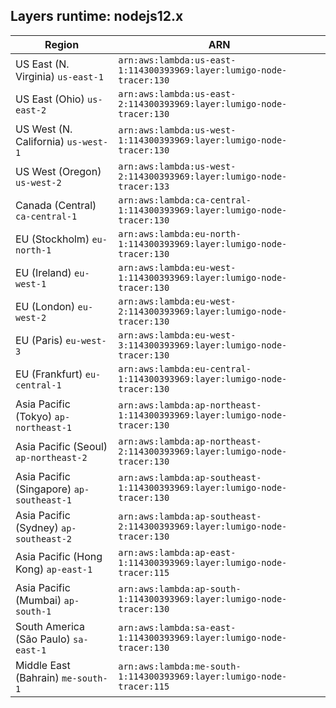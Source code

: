 Layers runtime: nodejs12.x
----
| Region | ARN |
| --- | --- |
|US East (N. Virginia)  `us-east-1`|`arn:aws:lambda:us-east-1:114300393969:layer:lumigo-node-tracer:130`|
|US East (Ohio)  `us-east-2`|`arn:aws:lambda:us-east-2:114300393969:layer:lumigo-node-tracer:130`|
|US West (N. California)  `us-west-1`|`arn:aws:lambda:us-west-1:114300393969:layer:lumigo-node-tracer:130`|
|US West (Oregon)  `us-west-2`|`arn:aws:lambda:us-west-2:114300393969:layer:lumigo-node-tracer:133`|
|Canada (Central)  `ca-central-1`|`arn:aws:lambda:ca-central-1:114300393969:layer:lumigo-node-tracer:130`|
|EU (Stockholm)  `eu-north-1`|`arn:aws:lambda:eu-north-1:114300393969:layer:lumigo-node-tracer:130`|
|EU (Ireland)  `eu-west-1`|`arn:aws:lambda:eu-west-1:114300393969:layer:lumigo-node-tracer:130`|
|EU (London)  `eu-west-2`|`arn:aws:lambda:eu-west-2:114300393969:layer:lumigo-node-tracer:130`|
|EU (Paris)  `eu-west-3`|`arn:aws:lambda:eu-west-3:114300393969:layer:lumigo-node-tracer:130`|
|EU (Frankfurt)  `eu-central-1`|`arn:aws:lambda:eu-central-1:114300393969:layer:lumigo-node-tracer:130`|
|Asia Pacific (Tokyo)  `ap-northeast-1`|`arn:aws:lambda:ap-northeast-1:114300393969:layer:lumigo-node-tracer:130`|
|Asia Pacific (Seoul)  `ap-northeast-2`|`arn:aws:lambda:ap-northeast-2:114300393969:layer:lumigo-node-tracer:130`|
|Asia Pacific (Singapore)  `ap-southeast-1`|`arn:aws:lambda:ap-southeast-1:114300393969:layer:lumigo-node-tracer:130`|
|Asia Pacific (Sydney)  `ap-southeast-2`|`arn:aws:lambda:ap-southeast-2:114300393969:layer:lumigo-node-tracer:130`|
|Asia Pacific (Hong Kong)  `ap-east-1`|`arn:aws:lambda:ap-east-1:114300393969:layer:lumigo-node-tracer:115`|
|Asia Pacific (Mumbai)  `ap-south-1`|`arn:aws:lambda:ap-south-1:114300393969:layer:lumigo-node-tracer:130`|
|South America (São Paulo)  `sa-east-1`|`arn:aws:lambda:sa-east-1:114300393969:layer:lumigo-node-tracer:130`|
|Middle East (Bahrain)  `me-south-1`|`arn:aws:lambda:me-south-1:114300393969:layer:lumigo-node-tracer:115`|
